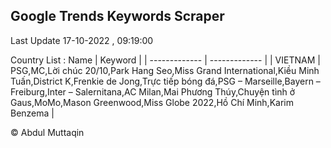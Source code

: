 

## Google Trends Keywords Scraper 
 
Last Update 17-10-2022 , 09:19:00

Country List :
 Name  | Keyword |
| ------------- | ------------- |
| VIETNAM | PSG,MC,Lời chúc 20/10,Park Hang Seo,Miss Grand International,Kiều Minh Tuấn,District K,Frenkie de Jong,Trực tiếp bóng đá,PSG – Marseille,Bayern – Freiburg,Inter – Salernitana,AC Milan,Mai Phương Thúy,Chuyện tình ở Gaus,MoMo,Mason Greenwood,Miss Globe 2022,Hồ Chí Minh,Karim Benzema |



© Abdul Muttaqin 

